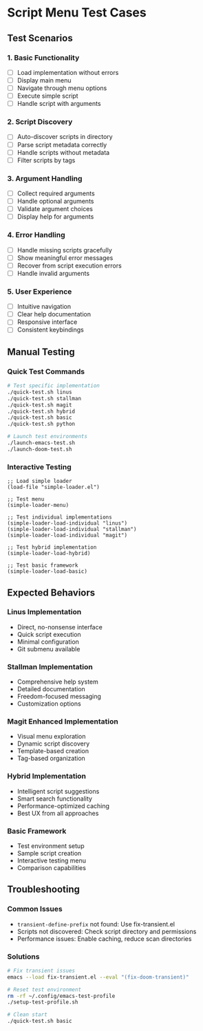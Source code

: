 # Script Menu Test Cases

## Test Scenarios

### 1. Basic Functionality
- [ ] Load implementation without errors
- [ ] Display main menu
- [ ] Navigate through menu options
- [ ] Execute simple script
- [ ] Handle script with arguments

### 2. Script Discovery
- [ ] Auto-discover scripts in directory
- [ ] Parse script metadata correctly
- [ ] Handle scripts without metadata
- [ ] Filter scripts by tags

### 3. Argument Handling
- [ ] Collect required arguments
- [ ] Handle optional arguments
- [ ] Validate argument choices
- [ ] Display help for arguments

### 4. Error Handling
- [ ] Handle missing scripts gracefully
- [ ] Show meaningful error messages
- [ ] Recover from script execution errors
- [ ] Handle invalid arguments

### 5. User Experience
- [ ] Intuitive navigation
- [ ] Clear help documentation
- [ ] Responsive interface
- [ ] Consistent keybindings

## Manual Testing

### Quick Test Commands
```bash
# Test specific implementation
./quick-test.sh linus
./quick-test.sh stallman
./quick-test.sh magit
./quick-test.sh hybrid
./quick-test.sh basic
./quick-test.sh python

# Launch test environments
./launch-emacs-test.sh
./launch-doom-test.sh
```

### Interactive Testing
```emacs-lisp
;; Load simple loader
(load-file "simple-loader.el")

;; Test menu
(simple-loader-menu)

;; Test individual implementations
(simple-loader-load-individual "linus")
(simple-loader-load-individual "stallman")
(simple-loader-load-individual "magit")

;; Test hybrid implementation
(simple-loader-load-hybrid)

;; Test basic framework
(simple-loader-load-basic)
```

## Expected Behaviors

### Linus Implementation
- Direct, no-nonsense interface
- Quick script execution
- Minimal configuration
- Git submenu available

### Stallman Implementation
- Comprehensive help system
- Detailed documentation
- Freedom-focused messaging
- Customization options

### Magit Enhanced Implementation
- Visual menu exploration
- Dynamic script discovery
- Template-based creation
- Tag-based organization

### Hybrid Implementation
- Intelligent script suggestions
- Smart search functionality
- Performance-optimized caching
- Best UX from all approaches

### Basic Framework
- Test environment setup
- Sample script creation
- Interactive testing menu
- Comparison capabilities

## Troubleshooting

### Common Issues
- `transient-define-prefix` not found: Use fix-transient.el
- Scripts not discovered: Check script directory and permissions
- Performance issues: Enable caching, reduce scan directories

### Solutions
```bash
# Fix transient issues
emacs --load fix-transient.el --eval "(fix-doom-transient)"

# Reset test environment
rm -rf ~/.config/emacs-test-profile
./setup-test-profile.sh

# Clean start
./quick-test.sh basic
```
